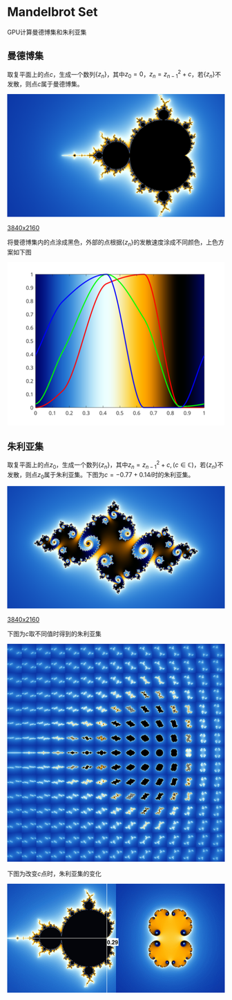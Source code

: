 # Mandelbrot Set

GPU计算曼德博集和朱利亚集

## 曼德博集

取复平面上的点$c$，生成一个数列$\lbrace z_n \rbrace$，其中$z_0=0$，$z_n=z_{n-1}^2+c$，若$\lbrace z_n \rbrace$不发散，则点$c$属于曼德博集。

![MandelbrotSet_1024x576.png](https://raw.githubusercontent.com/chdilo/pictures/master/img/MandelbrotSet_1024x576.png)

[3840x2160](https://raw.githubusercontent.com/chdilo/pictures/master/img/MandelbrotSet_3840x2160.png)

将曼德博集内的点涂成黑色，外部的点根据$\lbrace z_n \rbrace$的发散速度涂成不同颜色，上色方案如下图

![20200815192850.svg](https://raw.githubusercontent.com/chdilo/pictures/master/img/20200815192850.svg)

## 朱利亚集

取复平面上的点$z_0$，生成一个数列$\lbrace z_n \rbrace$，其中$z_n=z_{n-1}^2+c,(c \in {\mathbb C})$，若$\lbrace z_n \rbrace$不发散，则点$z_0$属于朱利亚集。下图为$c = -0.77+0.14i$时的朱利亚集。

![JuliaSet_1024x576.png](https://raw.githubusercontent.com/chdilo/pictures/master/img/JuliaSet_1024x576.png)

[3840x2160](https://raw.githubusercontent.com/chdilo/pictures/master/img/JuliaSet_3840x2160.png)

下图为$c$取不同值时得到的朱利亚集

![20200815220134.png](https://raw.githubusercontent.com/chdilo/pictures/master/img/20200815220134.png)

下图为改变$c$点时，朱利亚集的变化

![20200816151324.gif](https://raw.githubusercontent.com/chdilo/pictures/master/img/20200816151324.gif)
